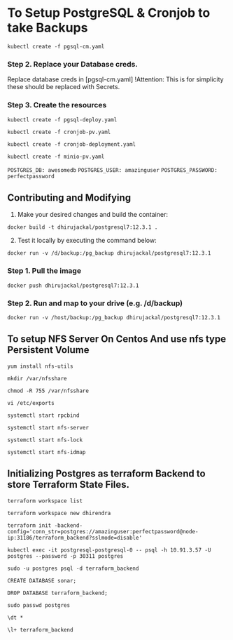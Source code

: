  # To Setup PostgreSQL & Cronjob to take Backups

` kubectl create -f pgsql-cm.yaml `

### Step 2. Replace your Database creds.
Replace database creds in [pgsql-cm.yaml]
!Attention: This is for simplicity these should be replaced with Secrets.

### Step 3. Create the resources

` kubectl create -f pgsql-deploy.yaml `

` kubectl create -f cronjob-pv.yaml `

` kubectl create -f cronjob-deployment.yaml `

` kubectl create -f minio-pv.yaml `

 ` POSTGRES_DB: awesomedb `
 ` POSTGRES_USER: amazinguser `
 ` POSTGRES_PASSWORD: perfectpassword `
## Contributing and Modifying

1. Make your desired changes and build the container:

` docker build -t dhirujackal/postgresql7:12.3.1 . `

2. Test it locally by executing the command below:

` docker run -v /d/backup:/pg_backup dhirujackal/postgresql7:12.3.1 `

### Step 1. Pull the image

` docker push dhirujackal/postgresql7:12.3.1 `

### Step 2. Run and map to your drive (e.g. /d/backup)
` docker run -v /host/backup:/pg_backup dhirujackal/postgresql7:12.3.1 `


## To setup NFS Server On Centos And use nfs type Persistent Volume

` yum install nfs-utils `

` mkdir /var/nfsshare `

` chmod -R 755 /var/nfsshare `

` vi /etc/exports `

` systemctl start rpcbind `

` systemctl start nfs-server  `

` systemctl start nfs-lock `

` systemctl start nfs-idmap `


## Initializing Postgres as terraform Backend to store Terraform State Files.


`terraform workspace list `

`terraform workspace new dhirendra `

`terraform init -backend-config='conn_str=postgres://amazinguser:perfectpassword@node-ip:31186/terraform_backend?sslmode=disable' `
 
`kubectl exec -it postgresql-postgresql-0 -- psql -h 10.91.3.57 -U postgres --password -p 30311 postgres `

`sudo -u postgres psql -d terraform_backend `

`CREATE DATABASE sonar; `

`DROP DATABASE terraform_backend; `

`sudo passwd postgres `

`\dt * `

`\l+ terraform_backend `

